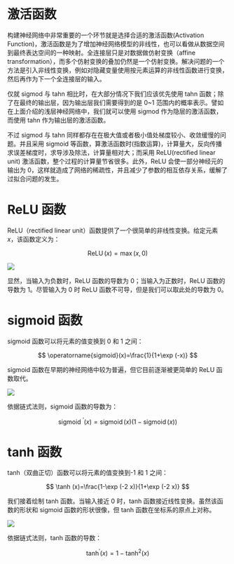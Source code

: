# 激活函数

构建神经网络中非常重要的一个环节就是选择合适的激活函数(Activation Function)，激活函数是为了增加神经网络模型的非线性，也可以看做从数据空间到最终表达空间的一种映射。全连接层只是对数据做仿射变换（affine transformation），而多个仿射变换的叠加仍然是一个仿射变换。解决问题的一个方法是引入非线性变换，例如对隐藏变量使用按元素运算的非线性函数进行变换，然后再作为下一个全连接层的输入。

仅就 sigmod 与 tahn 相比时，在大部分情况下我们应该优先使用 tahn 函数；除了在最终的输出层，因为输出层我们需要得到的是 0~1 范围内的概率表示。譬如在上面介绍的浅层神经网络中，我们就可以使用 sigmod 作为隐层的激活函数，而使用 tahn 作为输出层的激活函数。

不过 sigmod 与 tahn 同样都存在在极大值或者极小值处梯度较小、收敛缓慢的问题。并且采用 sigmoid 等函数，算激活函数时(指数运算)，计算量大，反向传播求误差梯度时，求导涉及除法，计算量相对大；而采用 ReLU(rectified linear unit) 激活函数，整个过程的计算量节省很多。此外，ReLU 会使一部分神经元的输出为 0，这样就造成了网络的稀疏性，并且减少了参数的相互依存关系，缓解了过拟合问题的发生。

# ReLU 函数

ReLU（rectified linear unit）函数提供了一个很简单的非线性变换。给定元素 $x$，该函数定义为：

$$
\operatorname{ReLU}(x)=\max (x, 0)
$$

![](https://i.postimg.cc/Pfzk1wK6/image.png)

显然，当输入为负数时，ReLU 函数的导数为 0；当输入为正数时，ReLU 函数的导数为 1。尽管输入为 0 时 ReLU 函数不可导，但是我们可以取此处的导数为 0。

# sigmoid 函数

sigmoid 函数可以将元素的值变换到 0 和 1 之间：

$$
\operatorname{sigmoid}(x)=\frac{1}{1+\exp (-x)}
$$

sigmoid 函数在早期的神经网络中较为普遍，但它目前逐渐被更简单的 ReLU 函数取代。

![](https://i.postimg.cc/k4nYPfRz/image.png)

依据链式法则，sigmoid 函数的导数为：

$$
\text { sigmoid }^{\prime}(x)=\operatorname{sigmoid}(x)(1-\operatorname{sigmoid}(x))
$$

# tanh 函数

tanh（双曲正切）函数可以将元素的值变换到-1 和 1 之间：

$$
\tanh (x)=\frac{1-\exp (-2 x)}{1+\exp (-2 x)}
$$

我们接着绘制 tanh 函数。当输入接近 0 时，tanh 函数接近线性变换。虽然该函数的形状和 sigmoid 函数的形状很像，但 tanh 函数在坐标系的原点上对称。

![](https://i.postimg.cc/15LW39Np/image.png)

依据链式法则，tanh 函数的导数：

$$
\tanh ^{\prime}(x)=1-\tanh ^{2}(x)
$$

